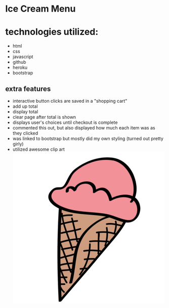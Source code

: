 # Ice Cream Menu

# technologies utilized:
* html
* css
* javascript
* github
* heroku
* bootstrap

## extra features
* interactive button clicks are saved in a "shopping cart"
* add up total 
* display total
* clear page after total is shown
* displays user's choices until checkout is complete
* commented this out, but also displayed how much each item was as they clicked
* was linked to bootstrap but mostly did my own styling (turned out pretty girly)
* utilized awesome clip art
![sweet clip art!](docs/strawberry.jpg "Strawberry ice-cream clip art")